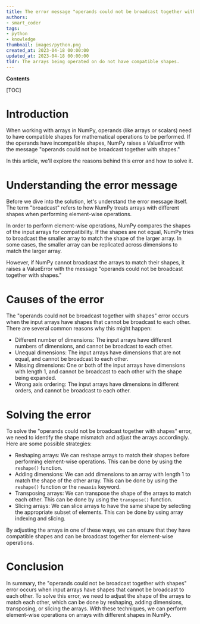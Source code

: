 ```yaml
---
title: The error message "operands could not be broadcast together with shapes" is indicating an issue with broadcasting of numpy arrays in python
authors:
- smart_coder
tags:
- python
- knowledge
thumbnail: images/python.png
created_at: 2023-04-18 00:00:00
updated_at: 2023-04-18 00:00:00
tldr: The arrays being operated on do not have compatible shapes.
---
```


**Contents**

[TOC]

# Introduction

When working with arrays in NumPy, operands (like arrays or scalars) need to have compatible shapes for mathematical operations to be performed. If the operands have incompatible shapes, NumPy raises a ValueError with the message "operands could not be broadcast together with shapes."

In this article, we'll explore the reasons behind this error and how to solve it.

# Understanding the error message

Before we dive into the solution, let's understand the error message itself. The term "broadcast" refers to how NumPy treats arrays with different shapes when performing element-wise operations.

In order to perform element-wise operations, NumPy compares the shapes of the input arrays for compatibility. If the shapes are not equal, NumPy tries to broadcast the smaller array to match the shape of the larger array. In some cases, the smaller array can be replicated across dimensions to match the larger array.

However, if NumPy cannot broadcast the arrays to match their shapes, it raises a ValueError with the message "operands could not be broadcast together with shapes."

# Causes of the error

The "operands could not be broadcast together with shapes" error occurs when the input arrays have shapes that cannot be broadcast to each other. There are several common reasons why this might happen:

- Different number of dimensions: The input arrays have different numbers of dimensions, and cannot be broadcast to each other.
- Unequal dimensions: The input arrays have dimensions that are not equal, and cannot be broadcast to each other.
- Missing dimensions: One or both of the input arrays have dimensions with length 1, and cannot be broadcast to each other with the shape being expanded.
- Wrong axis ordering: The input arrays have dimensions in different orders, and cannot be broadcast to each other.

# Solving the error

To solve the "operands could not be broadcast together with shapes" error, we need to identify the shape mismatch and adjust the arrays accordingly. Here are some possible strategies:

- Reshaping arrays: We can reshape arrays to match their shapes before performing element-wise operations. This can be done by using the `reshape()` function.
- Adding dimensions: We can add dimensions to an array with length 1 to match the shape of the other array. This can be done by using the `reshape()` function or the `newaxis` keyword.
- Transposing arrays: We can transpose the shape of the arrays to match each other. This can be done by using the `transpose()` function.
- Slicing arrays: We can slice arrays to have the same shape by selecting the appropriate subset of elements. This can be done by using array indexing and slicing.

By adjusting the arrays in one of these ways, we can ensure that they have compatible shapes and can be broadcast together for element-wise operations.

# Conclusion

In summary, the "operands could not be broadcast together with shapes" error occurs when input arrays have shapes that cannot be broadcast to each other. To solve this error, we need to adjust the shape of the arrays to match each other, which can be done by reshaping, adding dimensions, transposing, or slicing the arrays. With these techniques, we can perform element-wise operations on arrays with different shapes in NumPy.
